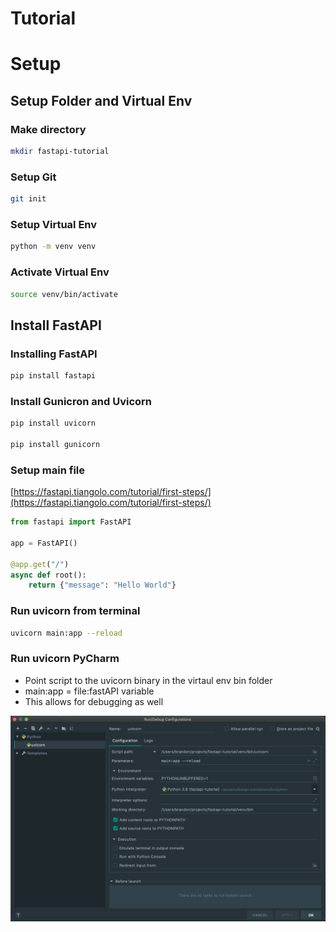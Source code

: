 # Tutorial

# Setup

## Setup Folder and Virtual Env

### **Make directory**

```bash
mkdir fastapi-tutorial
```

### **Setup Git**

```bash
git init
```

### **Setup Virtual Env**

```bash
python -m venv venv
```

### Activate Virtual Env

```bash
source venv/bin/activate
```

## Install FastAPI

### Installing FastAPI

```bash
pip install fastapi
```

### Install Gunicron and Uvicorn

```bash
pip install uvicorn

pip install gunicorn
```

### Setup main file

[https://fastapi.tiangolo.com/tutorial/first-steps/](https://fastapi.tiangolo.com/tutorial/first-steps/)

```python
from fastapi import FastAPI

app = FastAPI()

@app.get("/")
async def root():
    return {"message": "Hello World"}
```

### Run uvicorn from terminal

```bash
uvicorn main:app --reload
```

### Run uvicorn PyCharm

- Point script to the uvicorn binary in the virtaul env bin folder
- main:app = file:fastAPI variable
- This allows for debugging as well

![images/pycharm-uvicorn.png](images/pycharm-uvicorn.png)